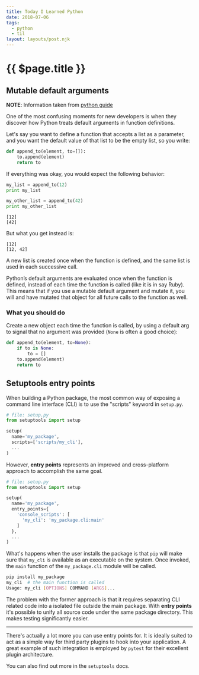 ```yaml
---
title: Today I Learned Python
date: 2018-07-06
tags:
  - python
  - til
layout: layouts/post.njk
---
```


# {{ $page.title }}

## Mutable default arguments

__NOTE__: Information taken from [python guide](http://docs.python-guide.org/en/latest/writing/gotchas/)

One of the most confusing moments for new developers is when they discover how Python treats default arguments in function definitions.

Let's say you want to define a function that accepts a list as a parameter, and you want the default value of that list to be the empty list, so you write:

```python
def append_to(element, to=[]):
    to.append(element)
    return to
```

If everything was okay, you would expect the following behavior:

```python
my_list = append_to(12)
print my_list

my_other_list = append_to(42)
print my_other_list
```

```
[12]
[42]
```

But what you get instead is:

```
[12]
[12, 42]
```

A new list is created once when the function is defined, and the same list is used in each successive call.

Python’s default arguments are evaluated once when the function is defined, instead of each time the function is called (like it is in say Ruby). This means that if you use a mutable default argument and mutate it, you will and have mutated that object for all future calls to the function as well.

### What you should do

Create a new object each time the function is called, by using a default arg to signal that no argument was provided (`None` is often a good choice):

```python
def append_to(element, to=None):
    if to is None:
        to = []
    to.append(element)
    return to
```

## Setuptools entry points

When building a Python package, the most common way of exposing a command line interface (CLI) is to use the "scripts" keyword in `setup.py`.

```python
# file: setup.py
from setuptools import setup

setup(
  name='my_package',
  scripts=['scripts/my_cli'],
  ...
)
```

However, **entry points** represents an improved and cross-platform approach to accomplish the same goal.

```python
# file: setup.py
from setuptools import setup

setup(
  name='my_package',
  entry_points={
    'console_scripts': [
      'my_cli': 'my_package.cli:main'
    ]
  },
  ...
)
```

What's happens when the user installs the package is that ``pip`` will make sure that ``my_cli`` is available as an executable on the system. Once invoked, the ``main`` function of the ``my_package.cli`` module
will be called.

```bash
pip install my_package
my_cli  # the main function is called
Usage: my_cli [OPTIONS] COMMAND [ARGS]...
```

The problem with the former approach is that it requires separating CLI related code into a isolated file outside the main package. With **entry points** it's possible to unify all source code under the same package directory. This makes testing significantly easier.

---

There's actually a lot more you can use entry points for. It is ideally suited to act as a simple way for third party plugins to hook into your application. A great example of such integration is employed by `pytest` for their excellent plugin architecture.

You can also find out more in the `setuptools` docs.


[pytest]: http://pytest.org/latest/
[setuptools]: https://pythonhosted.org/setuptools/setuptools.html#automatic-script-creation

